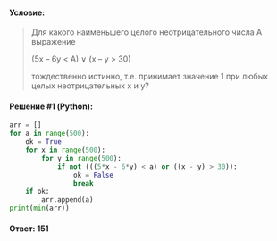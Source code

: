 #### Условие:

> Для какого наименьшего целого неотрицательного числа А выражение
> 
> (5x – 6y < A) ∨ (x – y > 30)
> 
> тождественно истинно, т.е. принимает значение 1 при любых целых неотрицательных x и y? 

#### Решение #1 (Python):
```python
arr = []
for a in range(500):
    ok = True
    for x in range(500):
        for y in range(500):
            if not (((5*x - 6*y) < a) or ((x - y) > 30)):
                ok = False
                break
    if ok:
        arr.append(a)
print(min(arr))
```

#### Ответ: 151

